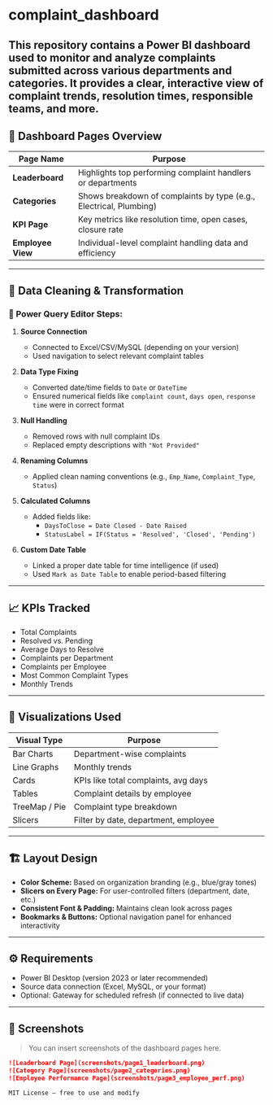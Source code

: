 # complaint_dashboard
This repository contains a Power BI dashboard used to monitor and analyze complaints submitted across various departments and categories. It provides a clear, interactive view of complaint trends, resolution times, responsible teams, and more.
---

## 🚀 Dashboard Pages Overview

| Page Name        | Purpose                                                                |
|------------------|-------------------------------------------------------------------------|
| **Leaderboard**  | Highlights top performing complaint handlers or departments             |
| **Categories**   | Shows breakdown of complaints by type (e.g., Electrical, Plumbing)      |
| **KPI Page**     | Key metrics like resolution time, open cases, closure rate              |
| **Employee View**| Individual-level complaint handling data and efficiency                 |

---

## 🧼 Data Cleaning & Transformation

### 🔄 Power Query Editor Steps:

1. **Source Connection**
   - Connected to Excel/CSV/MySQL (depending on your version)
   - Used navigation to select relevant complaint tables

2. **Data Type Fixing**
   - Converted date/time fields to `Date` or `DateTime`
   - Ensured numerical fields like `complaint count`, `days open`, `response time` were in correct format

3. **Null Handling**
   - Removed rows with null complaint IDs
   - Replaced empty descriptions with `"Not Provided"`

4. **Renaming Columns**
   - Applied clean naming conventions (e.g., `Emp_Name`, `Complaint_Type`, `Status`)

5. **Calculated Columns**
   - Added fields like:
     - `DaysToClose = Date Closed - Date Raised`
     - `StatusLabel = IF(Status = 'Resolved', 'Closed', 'Pending')`

6. **Custom Date Table**
   - Linked a proper date table for time intelligence (if used)
   - Used `Mark as Date Table` to enable period-based filtering

---

## 📈 KPIs Tracked

- Total Complaints
- Resolved vs. Pending
- Average Days to Resolve
- Complaints per Department
- Complaints per Employee
- Most Common Complaint Types
- Monthly Trends

---

## 🧩 Visualizations Used

| Visual Type        | Purpose                              |
|--------------------|--------------------------------------|
| Bar Charts         | Department-wise complaints           |
| Line Graphs        | Monthly trends                       |
| Cards              | KPIs like total complaints, avg days |
| Tables             | Complaint details by employee        |
| TreeMap / Pie      | Complaint type breakdown             |
| Slicers            | Filter by date, department, employee |

---

## 🏗️ Layout Design

- **Color Scheme:** Based on organization branding (e.g., blue/gray tones)
- **Slicers on Every Page:** For user-controlled filters (department, date, etc.)
- **Consistent Font & Padding:** Maintains clean look across pages
- **Bookmarks & Buttons:** Optional navigation panel for enhanced interactivity

---

## ⚙️ Requirements

- Power BI Desktop (version 2023 or later recommended)
- Source data connection (Excel, MySQL, or your format)
- Optional: Gateway for scheduled refresh (if connected to live data)

---

## 📸 Screenshots

> You can insert screenshots of the dashboard pages here.

```markdown
![Leaderboard Page](screenshots/page1_leaderboard.png)
![Category Page](screenshots/page2_categories.png)
![Employee Performance Page](screenshots/page3_employee_perf.png)

MIT License — free to use and modify
